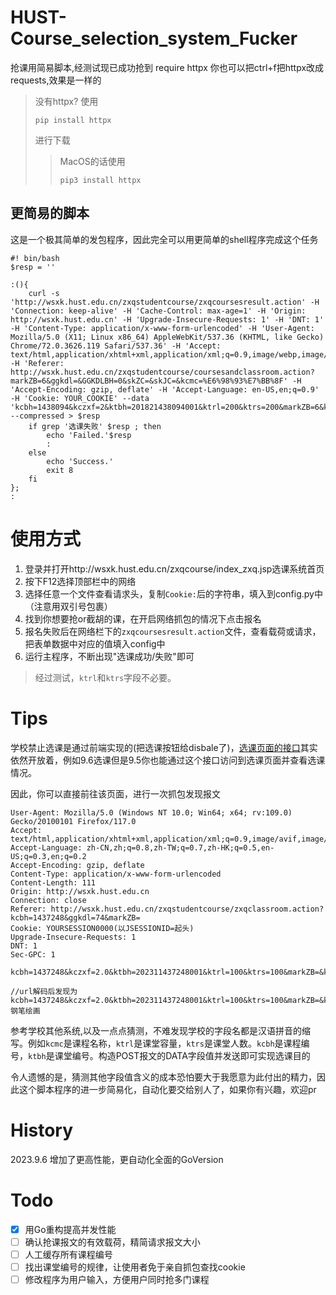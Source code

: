 # HUST-Course_selection_system_Fucker
 抢课用简易脚本,经测试现已成功抢到
require httpx
你也可以把ctrl+f把httpx改成requests,效果是一样的
>没有httpx?
>使用
>```
>pip install httpx
>```
>进行下载
>>MacOS的话使用
>>```
>>pip3 install httpx
>>```
## 更简易的脚本
这是一个极其简单的发包程序，因此完全可以用更简单的shell程序完成这个任务
```
#! bin/bash
$resp = ''

:(){
    curl -s 'http://wsxk.hust.edu.cn/zxqstudentcourse/zxqcoursesresult.action' -H 'Connection: keep-alive' -H 'Cache-Control: max-age=1' -H 'Origin: http://wsxk.hust.edu.cn' -H 'Upgrade-Insecure-Requests: 1' -H 'DNT: 1' -H 'Content-Type: application/x-www-form-urlencoded' -H 'User-Agent: Mozilla/5.0 (X11; Linux x86_64) AppleWebKit/537.36 (KHTML, like Gecko) Chrome/72.0.3626.119 Safari/537.36' -H 'Accept: text/html,application/xhtml+xml,application/xml;q=0.9,image/webp,image/apng,*/*;q=0.8' -H 'Referer: http://wsxk.hust.edu.cn/zxqstudentcourse/coursesandclassroom.action?markZB=6&ggkdl=&GGKDLBH=0&skZC=&skJC=&kcmc=%E6%98%93%E7%BB%8F' -H 'Accept-Encoding: gzip, deflate' -H 'Accept-Language: en-US,en;q=0.9' -H 'Cookie: YOUR_COOKIE' --data 'kcbh=1438094&kczxf=2&ktbh=201821438094001&ktrl=200&ktrs=200&markZB=6&kcmc=%E6%98%93%E7%BB%8F%E4%B8%8E%E4%B8%AD%E5%9B%BD%E6%96%87%E5%8C%96' --compressed > $resp
    if grep '选课失败' $resp ; then
        echo 'Failed.'$resp
        :
    else
        echo 'Success.'
        exit 8
    fi
};
:
```
# 使用方式
1. 登录并打开http://wsxk.hust.edu.cn/zxqcourse/index_zxq.jsp选课系统首页
2. 按下F12选择顶部栏中的网络
3. 选择任意一个文件查看请求头，复制`Cookie:`后的字符串，填入到config.py中（注意用双引号包裹）
4. 找到你想要抢or截胡的课，在开启网络抓包的情况下点击报名
5. 报名失败后在网络栏下的```zxqcoursesresult.action```文件，查看载荷或请求，把表单数据中对应的值填入config中
6. 运行主程序，不断出现"选课成功/失败"即可
>经过测试，```ktrl```和```ktrs```字段不必要。
# Tips
学校禁止选课是通过前端实现的(把选课按钮给disbale了)，[选课页面的接口](http://wsxk.hust.edu.cn/zxqstudentcourse/zxqcourses.action)其实依然开放着，例如9.6选课但是9.5你也能通过这个接口访问到选课页面并查看选课情况。

因此，你可以直接前往该页面，进行一次抓包发现报文
```
User-Agent: Mozilla/5.0 (Windows NT 10.0; Win64; x64; rv:109.0) Gecko/20100101 Firefox/117.0
Accept: text/html,application/xhtml+xml,application/xml;q=0.9,image/avif,image/webp,*/*;q=0.8
Accept-Language: zh-CN,zh;q=0.8,zh-TW;q=0.7,zh-HK;q=0.5,en-US;q=0.3,en;q=0.2
Accept-Encoding: gzip, deflate
Content-Type: application/x-www-form-urlencoded
Content-Length: 111
Origin: http://wsxk.hust.edu.cn
Connection: close
Referer: http://wsxk.hust.edu.cn/zxqstudentcourse/zxqclassroom.action?kcbh=1437248&ggkdl=74&markZB=
Cookie: YOURSESSION0000(以JSESSIONID=起头)
Upgrade-Insecure-Requests: 1
DNT: 1
Sec-GPC: 1

kcbh=1437248&kczxf=2.0&ktbh=202311437248001&ktrl=100&ktrs=100&markZB=&kcmc=%E9%92%A2%E7%AC%94%E7%BB%98%E7%94%BB

//url解码后发现为
kcbh=1437248&kczxf=2.0&ktbh=202311437248001&ktrl=100&ktrs=100&markZB=&kcmc=钢笔绘画
```
参考学校其他系统,以及一点点猜测，不难发现学校的字段名都是汉语拼音的缩写。例如```kcmc```是课程名称，```ktrl```是课堂容量，```ktrs```是课堂人数。`kcbh`是课程编号，`ktbh`是课堂编号。构造POST报文的DATA字段值并发送即可实现选课目的

令人遗憾的是，猜测其他字段值含义的成本恐怕要大于我愿意为此付出的精力，因此这个脚本程序的进一步简易化，自动化要交给别人了，如果你有兴趣，欢迎pr
# History
2023.9.6 增加了更高性能，更自动化全面的GoVersion

# Todo
- [X] 用Go重构提高并发性能
- [ ] 确认抢课报文的有效载荷，精简请求报文大小
- [ ] 人工缓存所有课程编号
- [ ] 找出课堂编号的规律，让使用者免于亲自抓包查找cookie
- [ ] 修改程序为用户输入，方便用户同时抢多门课程